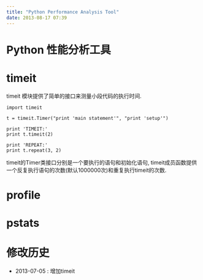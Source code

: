 ```yaml
---
title: "Python Performance Analysis Tool"
date: 2013-08-17 07:39
---
```



# Python 性能分析工具 #

# timeit #

timeit 模块提供了简单的接口来测量小段代码的执行时间.

	import timeit

	t = timeit.Timer("print 'main statement'", "print 'setup'")

	print 'TIMEIT:'
	print t.timeit(2)

	print 'REPEAT:'
	print t.repeat(3, 2)

timeit的Timer类接口分别是一个要执行的语句和初始化语句, timeit成员函数提供一个反复执行语句的次数(默认1000000次)和重复执行timeit的次数.

# profile #

# pstats #

# 修改历史 #

* 2013-07-05 : 增加timeit
